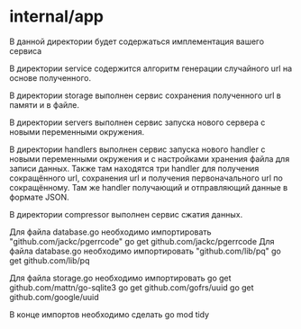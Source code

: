 # internal/app

В данной директории будет содержаться имплементация вашего сервиса

В директории  service содержится алгоритм генерации случайного url на основе полученного.

В директории storage выполнен сервис сохранения полученного url в памяти и в файле.

В директории servers выполнен сервис запуска нового сервера с новыми переменными окружения.

В директории handlers выполнен сервис запуска нового handler с новыми переменными окружения и с настройками хранения файла для записи данных. Также там находятся три handler для получения сокращённого url, сохранения url и получения первоначального url по сокращённому. Там же handler получающий и отправляющий данные в формате JSON.

В директории compressor выполнен сервис сжатия данных.

Для файла database.go необходимо импортировать "github.com/jackc/pgerrcode"
go get github.com/jackc/pgerrcode
Для файла database.go необходимо импортировать "github.com/lib/pq"
go get github.com/lib/pq

Для файла storage.go необходимо импортировать
go get github.com/mattn/go-sqlite3
go get github.com/gofrs/uuid
go get github.com/google/uuid


В конце импортов необходимо сделать 
go mod tidy